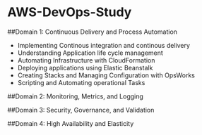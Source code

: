 # AWS-DevOps-Study
##Domain 1: Continuous Delivery and Process Automation
* Implementing Continous integration and continous delivery
* Understanding Application life cycle management
* Automating Infrastructure with CloudFormation
* Deploying applications using Elastic Beanstalk
* Creating Stacks and Managing Configuration with OpsWorks
* Scripting and Automating operational Tasks

##Domain 2: Monitoring, Metrics, and Logging

##Domain 3: Security, Governance, and Validation

##Domain 4: High Availability and Elasticity
